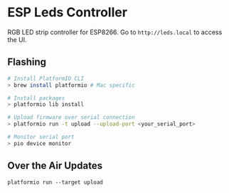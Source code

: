 # ESP Leds Controller

RGB LED strip controller for ESP8266. Go to `http://leds.local` to access the UI.

## Flashing

``` sh
# Install PlatformIO CLI
> brew install platformio # Mac specific

# Install packages
> platformio lib install

# Upload firmware over serial connection
> platformio run -t upload --upload-port <your_serial_port>

# Monitor serial port
> pio device monitor
```

## Over the Air Updates

```
platformio run --target upload
```